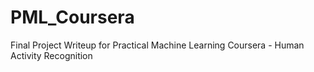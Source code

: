 # PML_Coursera
Final Project Writeup for Practical Machine Learning Coursera - Human Activity Recognition
